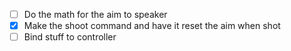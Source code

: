 - [ ] Do the math for the aim to speaker
- [x] Make the shoot command and have it reset the aim when shot
- [ ] Bind stuff to controller